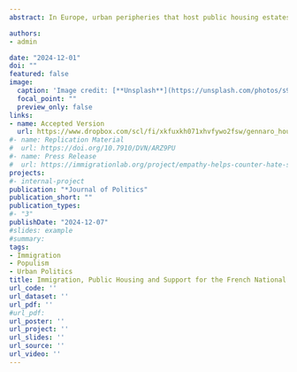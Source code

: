 ```yaml
---
abstract: In Europe, urban peripheries that host public housing estates are often inhabited by a diverse population, including many migrants. In those places, far-right parties enjoy growing electoral support. This paper asks, Can expansionary public housing policies boost the electoral support of far-right parties in diverse communities? I exploit the staggered roll-out of a French public housing policy to show that residents of municipalities with large pre-policy immigration shares vote more for the National Front in response to public housing expansion. The opposite happens in municipalities with low pre-policy exposure to immigration. The paper investigates three candidate mechanisms; compositional changes, material grievances, and latent group conflict. Separate empirical analyses of sociodemographic, housing, and newspaper data suggest that the third mechanism may drive the results. The paper further discusses the theoretical and practical implications of these findings for understanding the challenges of adapting the welfare state to increasingly diverse societies.

authors:
- admin

date: "2024-12-01"
doi: ""
featured: false
image:
  caption: 'Image credit: [**Unsplash**](https://unsplash.com/photos/s9CC2SKySJM)'
  focal_point: ""
  preview_only: false
links:
- name: Accepted Version
  url: https://www.dropbox.com/scl/fi/xkfuxkh071xhvfywo2fsw/gennaro_housing.pdf?rlkey=qx60lyfr337tgpjbxhhto88kp&st=qao9ooul&dl=0
#- name: Replication Material
#  url: https://doi.org/10.7910/DVN/ARZ9PU
#- name: Press Release
#  url: https://immigrationlab.org/project/empathy-helps-counter-hate-speech/
projects:
#- internal-project
publication: "*Journal of Politics"
publication_short: ""
publication_types:
#- "3"
publishDate: "2024-12-07"
#slides: example
#summary: 
tags: 
- Immigration
- Populism
- Urban Politics
title: Immigration, Public Housing and Support for the French National Front
url_code: ''
url_dataset: ''
url_pdf: ''
#url_pdf: 
url_poster: ''
url_project: ''
url_slides: ''
url_source: ''
url_video: ''
---
```


